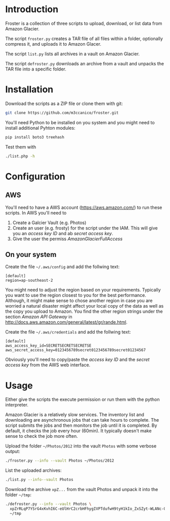 # Introduction

Froster is a collection of three scripts to upload, download, or list data from Amazon Glacier.

The script `froster.py` creates a TAR file of all files within a folder, optionally compress it, and uploads it to Amazon Glacer.

The script `list.py` lists all archives in a vault on Amazon Glacier.

The script `defroster.py` downloads an archive from a vault and unpacks the TAR file into a specific folder.

# Installation

Download the scripts as a ZIP file or clone them with git:
```bash
git clone https://github.com/m3ccanico/froster.git
```

You'll need Python to be installed on you system and you might need to install additional Pyhton modules:
```bash
pip install boto3 treehash
```

Test them with
```bash
./list.php -h
```

# Configuration

## AWS

You'll need to have a AWS account (https://aws.amazon.com/) to run these scripts. In AWS you'll need to

1. Create a Galcier Vault (e.g. Photos)
2. Create an user (e.g. frosty) for the script under the IAM. This will give you an *access key ID* and ab *secret access key*.
3. Give the user the permiss *AmazonGlacierFullAccess*

## On your system

Create the file `~/.aws/config` and add the follwing text:
```text
[default]
region=ap-southeast-2
```

You might need to adjust the region based on your requirements. Typically you want to use the region closest to you for the best performance. Although, it might make sense to chose another region in case you are worried a natural disaster might affect your local copy of the data as well as the copy you upload to Amazon. You find the other region strings under the section *Amazon API Gateway* in http://docs.aws.amazon.com/general/latest/gr/rande.html.

Create the file `~/.aws/credentials` and add the follwing text:
```text
[default]
aws_access_key_id=SECRETSECRETSECRETSE
aws_secret_access_key=0123456789secret0123456789secret01234567
```
Obviously you'll need to copy/paste the *access key ID* and the *secret access key* from the AWS web interface.

# Usage

Either give the scripts the execute permission or run them with the python interpreter.

Amazon Glacier is a relatively slow services. The inventory list and downloading are asynchronous jobs that can take hours to complete. The script submits the jobs and then monitors the job until it is completed. By default, it checks the job every hour (60min). It typically doesn't make sense to check the job more often.

Upload the folder `~/Photos/2012` into the vault `Photos` with some verbose output:
```bash
./froster.py --info --vault Photos ~/Photos/2012
```

List the uploaded archives:
```bash
./list.py --info--vault Photos
```

Download the archive `xpZ...` from the vault Photos and unpack it into the folder `~/tmp`:
```bash
./defroster.py --info --vault Photos \
  xpZrRLqP7YSrG4xKvhI6C-eUlHrC2crbHFhygIVPTdufwH9tyH1kIo_ZxSZyt-WLANc-O-38wOuXppQAzoMH8vkEbfj5lbhu4SvIfXx9WJjyRSKmgabcLycxjl2KUDG1NKVvoQlYAQ \
  ~/tmp
```